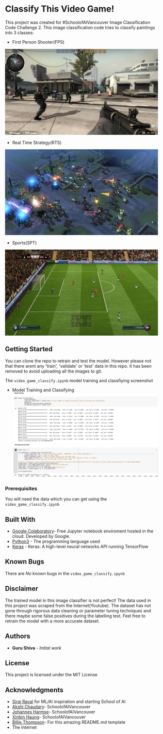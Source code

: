 # Classify This Video Game!


This project was created for #SchoolofAIVancouver Image Classification Code Challenge 2. This image classification code tries to classify paintings into 3 classes:

* First Person Shooter(FPS)

![FPS](/images/fps.jpg "FPS")

* Real Time Strategy(RTS)

![RTS](/images/rts.jpg "RTS")


* Sports(SPT)

![SPT](/images/spt.jpg "SPT")




## Getting Started

You can clone the repo to retrain and test the model. However please not that there arent any 'train', 'validate' or 'test' data in this repo. It has been removed to avoid uploading all the images to git.



The `video_game_classify.ipynb` model training and classfiying screenshot

* Model Training and Classifying
![modeltrain](/images/model_train.jpg "modeltrain") 

### Prerequisites

You will need the data which you can get using the `video_game_classify.ipynb`





## Built With

* [Google Colaboratory](https://collab.research.google,com)- Free Jupyter notebook enviroment hosted in the cloud. Developed by Google.
* [Python3](https://www.python.org/about/) - The programming language used
* [Keras](https://keras.io/) - Keras: A high-level neural networks API running TensorFlow

## Known Bugs

There are *No* known bugs in the `video_game_classify.ipynb`


## Disclaimer

The trained model in this image classifier is not perfect! The data used in this project was scraped from the Internet(Youtube). The dataset has not gone through rigorous data cleaning or parameter tuning techniques and there maybe some false positives during the labelling test. Feel free to retrain the model with a more accurate dataset.


## Authors

* **Guru Shiva** - *Initial work* 



## License

This project is licensed under the MIT License

## Acknowledgments

* [Siraj Raval](https://github.com/llSourcell) for ML/AI inspiration and starting School of AI
* [Akshi Chaudary](https://github.com/akshi8)- SchoolofAIVancouver
* [Johannes Harmse](https://github.com/johannesharmse)- SchoolofAIVancouver
* [Xinbin Haung](https://github.com/xinbinhuang)- SchoolofAIVancouver
* [Billie Thompson](https://github.com/PurpleBooth)- For this amazing README.md template
* The Internet 